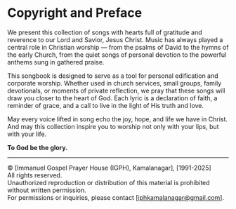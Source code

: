 # Copyright and Preface

We present this collection of songs with hearts full of gratitude and reverence to our Lord and Savior, Jesus Christ. Music has always played a central role in Christian worship — from the psalms of David to the hymns of the early Church, from the quiet songs of personal devotion to the powerful anthems sung in gathered praise.

This songbook is designed to serve as a tool for personal edification and corporate worship. Whether used in church services, small groups, family devotionals, or moments of private reflection, we pray that these songs will draw you closer to the heart of God. Each lyric is a declaration of faith, a reminder of grace, and a call to live in the light of His truth and love.

May every voice lifted in song echo the joy, hope, and life we have in Christ. And may this collection inspire you to worship not only with your lips, but with your life.

**To God be the glory.**

---

© [Immanuel Gospel Prayer House (IGPH), Kamalanagar], [1991-2025]  
All rights reserved.  
Unauthorized reproduction or distribution of this material is prohibited without written permission.  
For permissions or inquiries, please contact [iphkamalanagar@gmail.com].
